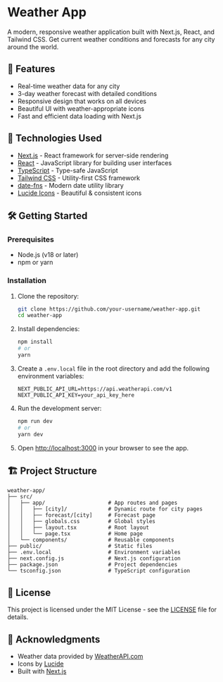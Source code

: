 # Weather App

A modern, responsive weather application built with Next.js, React, and Tailwind CSS. Get current weather conditions and forecasts for any city around the world.

## 🌟 Features

- Real-time weather data for any city
- 3-day weather forecast with detailed conditions
- Responsive design that works on all devices
- Beautiful UI with weather-appropriate icons
- Fast and efficient data loading with Next.js

## 🚀 Technologies Used

- [Next.js](https://nextjs.org/) - React framework for server-side rendering
- [React](https://reactjs.org/) - JavaScript library for building user interfaces
- [TypeScript](https://www.typescriptlang.org/) - Type-safe JavaScript
- [Tailwind CSS](https://tailwindcss.com/) - Utility-first CSS framework
- [date-fns](https://date-fns.org/) - Modern date utility library
- [Lucide Icons](https://lucide.dev/) - Beautiful & consistent icons

## 🛠️ Getting Started

### Prerequisites

- Node.js (v18 or later)
- npm or yarn

### Installation

1. Clone the repository:
   ```bash
   git clone https://github.com/your-username/weather-app.git
   cd weather-app
   ```

2. Install dependencies:
   ```bash
   npm install
   # or
   yarn
   ```

3. Create a `.env.local` file in the root directory and add the following environment variables:
   ```env
   NEXT_PUBLIC_API_URL=https://api.weatherapi.com/v1
   NEXT_PUBLIC_API_KEY=your_api_key_here
   ```

4. Run the development server:
   ```bash
   npm run dev
   # or
   yarn dev
   ```

5. Open [http://localhost:3000](http://localhost:3000) in your browser to see the app.

## 🏗️ Project Structure

```
weather-app/
├── src/
│   ├── app/                    # App routes and pages
│   │   ├── [city]/             # Dynamic route for city pages
│   │   ├── forecast/[city]     # Forecast page
│   │   ├── globals.css         # Global styles
│   │   ├── layout.tsx          # Root layout
│   │   └── page.tsx            # Home page
│   └── components/             # Reusable components
├── public/                     # Static files
├── .env.local                  # Environment variables
├── next.config.js              # Next.js configuration
├── package.json                # Project dependencies
└── tsconfig.json               # TypeScript configuration
```

## 📝 License

This project is licensed under the MIT License - see the [LICENSE](LICENSE) file for details.

## 🙏 Acknowledgments

- Weather data provided by [WeatherAPI.com](https://www.weatherapi.com/)
- Icons by [Lucide](https://lucide.dev/)
- Built with [Next.js](https://nextjs.org/)

